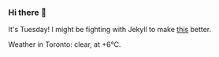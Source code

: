 ### Hi there :wave:

It's Tuesday! I might be fighting with Jekyll to make [this](https://swissclubto.github.io) better.

Weather in Toronto: clear, at +6°C.
